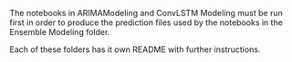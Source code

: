 The notebooks in ARIMAModeling and ConvLSTM Modeling must be run first in order to produce the prediction files used 
by the notebooks in the Ensemble Modeling folder.

Each of these folders has it own README with further instructions.
